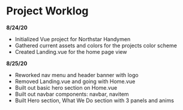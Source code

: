 # Project Worklog

**8/24/20**

- Initialized Vue project for Northstar Handymen
- Gathered current assets and colors for the projects color scheme
- Created Landing.vue for the home page view

**8/25/20**

- Reworked nav menu and header banner with logo
- Removed Landing.vue and going with Home.vue
- Built out basic hero section on Home.vue
- Built out navbar components: navbar, navitem
- Built Hero section, What We Do section with 3 panels and anims